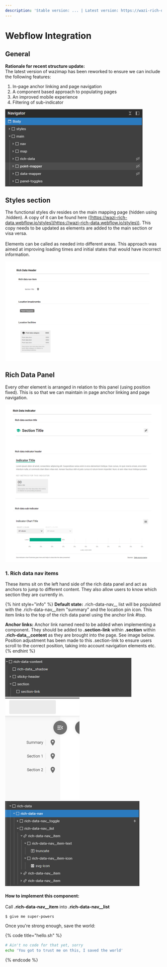 ```yaml
---
description: 'Stable version: ... | Latest version: https://wazi-rich-data.webflow.io/'
---
```


# Webflow Integration

## General

**Rationale for recent structure update:**\
The latest version of wazimap has been reworked to ensure we can include the following features:

1. In-page anchor linking and page navigation
2. A component based approach to populating pages
3. An improved mobile experience
4. Filtering of sub-indicator

<div align="left">

<img src="../.gitbook/assets/image.png" alt="Overall page structure. ">

</div>

## Styles section

The functional styles div resides on the main mapping page (hidden using .hidden). A copy of it can be found here ([https://wazi-rich-data.webflow.io/styles](https://wazi-rich-data.webflow.io/styles)). This copy needs to be updated as elements are added to the main section or visa versa.\
\
Elements can be called as needed into different areas. This approach was aimed at improving loading times and initial states that would have incorrect information.

<div align="left">

<img src="../.gitbook/assets/image (1) (1).png" alt="The individual components ready to be cloned.">

</div>

## Rich Data Panel

Every other element is arranged in relation to this panel (using position fixed). This is so that we can maintain in page anchor linking and page navigation.

<div align="left">

<img src="../.gitbook/assets/image (2) (1).png" alt="The styled components for the rich data panel">

</div>

### 1. Rich data nav items

These items sit on the left hand side of the rich data panel and act as anchors to jump to different content. They also allow users to know which section they are currently in.

{% hint style="info" %}
**Default state:** .rich-data-nav\_\_ list will be populated with the .rich-data-nav\_\_item "summary" and the location pin icon. This item links to the top of the rich data panel using the anchor link #top.

**Anchor links:** Anchor link named need to be added when implementing a component. They should be added to **.section-link** within **.section** within **.rich-data\_\_content** as they are brought into the page. See image below. Position adjustment has been made to this .section-link to ensure users scroll to the correct position, taking into account navigation elements etc.
{% endhint %}

<div align="left">

<img src="../.gitbook/assets/image (6).png" alt=".section-link within a .section">

</div>

<div align="left">

<img src="../.gitbook/assets/image (3).png" alt="Example nav items">

</div>

<div align="left">

<img src="../.gitbook/assets/image (5).png" alt="Structure of the .rich-data-nav">

</div>

#### How to implement this component:

Call **.rich-data-nav\_\_item** into **.rich-data-nav\_\_list**

```
$ give me super-powers
```

Once you're strong enough, save the world:

{% code title="hello.sh" %}
```bash
# Ain't no code for that yet, sorry
echo 'You got to trust me on this, I saved the world'
```
{% endcode %}

